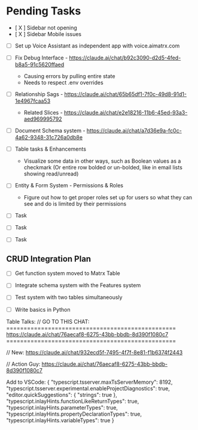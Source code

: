 # Pending Tasks

- [ X ] Sidebar not opening
- [ X ] Sidebar Mobile issues
- [ ] Set up Voice Assistant as independent app with voice.aimatrx.com
- [ ] Fix Debug Interface - https://claude.ai/chat/b92c3090-d2d5-4fed-b8a5-91c5620ffaed
  - Causing errors by pulling entire state
  - Needs to respect .env overrides
- [ ] Relationship Sags - https://claude.ai/chat/65b65df1-7f0c-49d8-91d1-1e4967fcaa53
  - Related Slices - https://claude.ai/chat/e2e18216-11b6-45ed-93a3-aed969995792
- [ ] Document Schema system - https://claude.ai/chat/a7d36e9a-fc0c-4a62-9348-31c726a0db8e
- [ ] Table tasks & Enhancements
  - Visualize some data in other ways, such as Boolean values as a checkmark (Or entire row bolded or un-bolded, like in email lists showing read/unread)
- [ ] Entity & Form System - Permissions & Roles
  - Figure out how to get proper roles set up for users so what they can see and do is limited by their permissions
- [ ] Task
- [ ] Task
- [ ] Task



## CRUD Integration Plan

- [ ] Get function system moved to Matrx Table
- [ ] Integrate schema system with the Features system
- [ ] Test system with two tables simultaneously
- [ ] Write basics in Python


Table Talks:
// GO TO THIS CHAT: =================================================    https://claude.ai/chat/76aecaf8-6275-43bb-bbdb-8d390f1080c7 =================================================

// New: https://claude.ai/chat/932ecd5f-7495-4f7f-8e81-f1b6374f2443

// Action Guy: https://claude.ai/chat/76aecaf8-6275-43bb-bbdb-8d390f1080c7



Add to VSCode:
{
"typescript.tsserver.maxTsServerMemory": 8192,
"typescript.tsserver.experimental.enableProjectDiagnostics": true,
"editor.quickSuggestions": {
"strings": true
},
"typescript.inlayHints.functionLikeReturnTypes": true,
"typescript.inlayHints.parameterTypes": true,
"typescript.inlayHints.propertyDeclarationTypes": true,
"typescript.inlayHints.variableTypes": true
}


